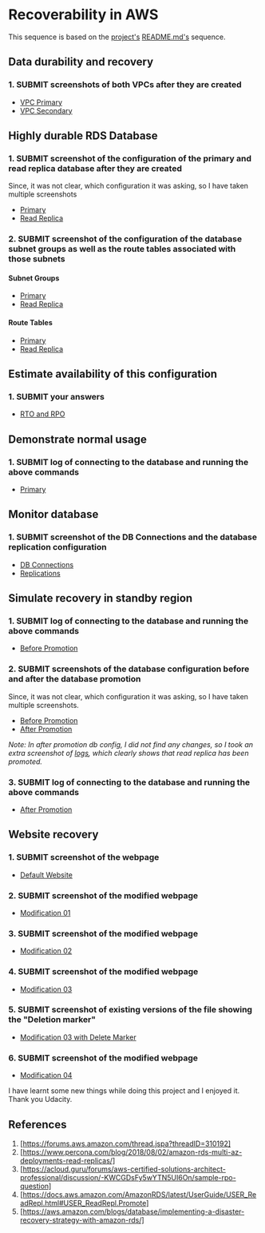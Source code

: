 # Recoverability in AWS
This sequence is based on the [project's](https://github.com/udacity/nd063-c2-design-for-availability-resilience-reliability-replacement-project-starter-template) [README.md's](https://github.com/udacity/nd063-c2-design-for-availability-resilience-reliability-replacement-project-starter-template/blob/master/README.md) sequence.

## Data durability and recovery
### 1. SUBMIT screenshots of both VPCs after they are created
- [VPC Primary](/VPCs/primary.png)
- [VPC Secondary](/VPCs/secondary.png)

## Highly durable RDS Database
### 1. SUBMIT screenshot of the configuration of the primary and read replica database after they are created
Since, it was not clear, which configuration it was asking, so I have taken multiple screenshots
- [Primary](/highly_durable_rds_db/config_dbs/primary)
- [Read Replica](/highly_durable_rds_db/config_dbs/read_replica)

### 2. SUBMIT screenshot of the configuration of the database subnet groups as well as the route tables associated with those subnets
#### Subnet Groups
- [Primary](/highly_durable_rds_db/subnet_groups/primary_subnet_group.png)
- [Read Replica](/highly_durable_rds_db/subnet_groups/read_replica_subnet_group.png)

#### Route Tables
- [Primary](highly_durable_rds_db/route_tables/primary_route_table.png)
- [Read Replica](highly_durable_rds_db/route_tables/read_replica_route_table.png)

## Estimate availability of this configuration
### 1. SUBMIT your answers
- [RTO and RPO](rpo_rto.md)


## Demonstrate normal usage
### 1. SUBMIT log of connecting to the database and running the above commands
- [Primary](/demonstrate_normal_usage/primary_sql_logs.png)

## Monitor database
### 1. SUBMIT screenshot of the DB Connections and the database replication configuration
- [DB Connections](/monitor_db/db_connections.png)
- [Replications](/monitor_db/replication_log.png)

## Simulate recovery in standby region
### 1. SUBMIT log of connecting to the database and running the above commands
- [Before Promotion](/demonstrate_normal_usage/read_replica_read_only_logs.png)

### 2. SUBMIT screenshots of the database configuration before and after the database promotion
Since, it was not clear, which configuration it was asking, so I have taken multiple screenshots.
- [Before Promotion](/highly_durable_rds_db/config_dbs/read_replica)
- [After Promotion](/after_promotion_replica/)

_Note: In after promotion db config, I did not find any changes, so I took an extra screenshot of [logs](/after_promotion_replica/read_replica_promoted_log.png), which clearly shows that read replica has been promoted._

### 3. SUBMIT log of connecting to the database and running the above commands
- [After Promotion](/demonstrate_normal_usage/read_replica_promotion.png)

## Website recovery
### 1. SUBMIT screenshot of the webpage
- [Default Website](/s3/initial.png)

### 2. SUBMIT screenshot of the modified webpage
- [Modification 01](/s3/modified_01.png)

### 3. SUBMIT screenshot of the modified webpage
- [Modification 02](/s3/modified_02.png)

### 4. SUBMIT screenshot of the modified webpage
- [Modification 03](/s3/modified_03.png)

### 5. SUBMIT screenshot of existing versions of the file showing the "Deletion marker"
- [Modification 03 with Delete Marker](/s3/modified_03_delete_marker.png)

### 6. SUBMIT screenshot of the modified webpage
- [Modification 04](/s3/modified_04.png)

I have learnt some new things while doing this project and I enjoyed it. Thank you Udacity.



## References
1. [https://forums.aws.amazon.com/thread.jspa?threadID=310192]
2. [https://www.percona.com/blog/2018/08/02/amazon-rds-multi-az-deployments-read-replicas/]
3. [https://acloud.guru/forums/aws-certified-solutions-architect-professional/discussion/-KWCGDsFy5wYTN5UI6On/sample-rpo-question]
4. [https://docs.aws.amazon.com/AmazonRDS/latest/UserGuide/USER_ReadRepl.html#USER_ReadRepl.Promote]
5. [https://aws.amazon.com/blogs/database/implementing-a-disaster-recovery-strategy-with-amazon-rds/]


